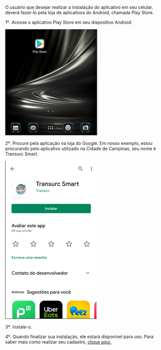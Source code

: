 O usuário que desejar realizar a instalação do aplicativo em seu celular, deverá fazer-lo pela loja de aplicativos do Android, chamada Play Store.

1º. Acesse o aplicativo Play Store em seu dispositivo Android.

![image.png](/.attachments/image-f03a7b18-dd13-40b6-84d8-2c7b8623725f.png)


2º. Procure pela aplicação na loja do Google. Em nosso exemplo, estou procurando pelo aplicativo utilizado na Cidade de Campinas, seu nome é Transurc Smart.

![image.png](/.attachments/image-6a3d4a6e-26e0-4bc6-b174-53aadbfa21b3.png)


3º. Instale-o.

4º. Quando finalizar sua instalação, ele estará disponível para uso. Para saber mais como realizar seu cadastro, [clique aqui.](/ABT-%2D-app-Android/2.1-%2D-Como-realizar-o-cadastro.-Parte-1)







